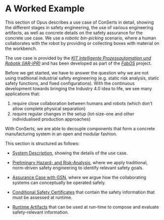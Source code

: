 <!--
SPDX-FileCopyrightText: 2022 Andreas Schmidt <andreas.schmidt@iese.fraunhofer.de>

SPDX-License-Identifier: CC-BY-SA-4.0
-->

# A Worked Example

This section of Opus describes a use case of ConSerts in detail, showing the different stages in safety engineering, the use of various engineering artifacts, as well as concrete details on the safety assurance for the concrete use case.
We use a *robotic bin-picking* scenario, where a human collaborates with the robot by providing or collecting boxes with material on the workbench.

The use case is provided by the [*KIT Intelligente Prozessautomation und Robotik (IAR-IPR)*](https://www.ipr.kit.edu/) and has been developed as part of the [*FabOS*](https://www.fab-os.org/) project.

Before we get started, we have to answer the question why we are not using traditional industrial safety engineering (e.g. static risk analysis, static safety functions, and fixed configurations).
With the continuous development towards bringing the Industry 4.0 idea to life, we see many applications that:

1. require close collaboration between humans and robots (which don't allow complete physical separation)
2. require regular changes in the setup (lot-size-one and other individualised production approaches)

With ConSerts, we are able to decouple components that form a concrete manufacturing system in an open and modular fashion.

This section is structured as follows:

* [System Description](./example/system.md), showing the details of the use case.

* [Preliminary Hazard- and Risk-Analysis](./example/safety_analysis.md), where we apply traditional, norm-driven safety engineering to identify relevant safety goals.

* [Assurance Case with GSN](./example/ac_gsn.md), where we argue how the collaborating systems can conceptually be operated safely.

* [Conditional Safety Certificates](./example/conserts.md) that contain the safety information that must be assessed at runtime.

* [Runtime Artifacts](./example/runtime.md) that can be used at run-time to compose and evaluate safety-relevant information.
